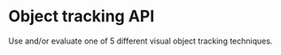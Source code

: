 Object tracking API
===================

Use and/or evaluate one of 5 different visual object tracking techniques.
